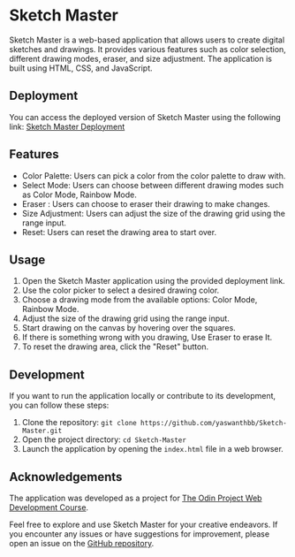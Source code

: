 # Sketch Master

Sketch Master is a web-based application that allows users to create digital sketches and drawings. It provides various features such as color selection, different drawing modes, eraser, and size adjustment. The application is built using HTML, CSS, and JavaScript.

## Deployment

You can access the deployed version of Sketch Master using the following link: [Sketch Master Deployment](https://yaswanthbb.github.io/Sketch-Master/)

## Features

- Color Palette: Users can pick a color from the color palette to draw with.
- Select Mode: Users can choose between different drawing modes such as Color Mode, Rainbow Mode.
- Eraser : Users can choose to eraser their drawing to make changes.
- Size Adjustment: Users can adjust the size of the drawing grid using the range input.
- Reset: Users can reset the drawing area to start over.

## Usage

1. Open the Sketch Master application using the provided deployment link.
2. Use the color picker to select a desired drawing color.
3. Choose a drawing mode from the available options: Color Mode, Rainbow Mode.
4. Adjust the size of the drawing grid using the range input.
5. Start drawing on the canvas by hovering over the squares.
6. If there is something wrong with you drawing, Use Eraser to erase It.
7. To reset the drawing area, click the "Reset" button.

## Development

If you want to run the application locally or contribute to its development, you can follow these steps:

1. Clone the repository: `git clone https://github.com/yaswanthbb/Sketch-Master.git`
2. Open the project directory: `cd Sketch-Master`
3. Launch the application by opening the `index.html` file in a web browser.

## Acknowledgements

The application was developed as a project for [The Odin Project Web Development Course](https://www.theodinproject.com/).

Feel free to explore and use Sketch Master for your creative endeavors. If you encounter any issues or have suggestions for improvement, please open an issue on the [GitHub repository](https://github.com/yaswanthbb/Sketch-Master).
